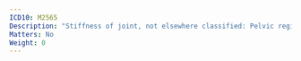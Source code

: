 ```yaml
---
ICD10: M2565
Description: "Stiffness of joint, not elsewhere classified: Pelvic region and thigh"
Matters: No
Weight: 0
---
```


